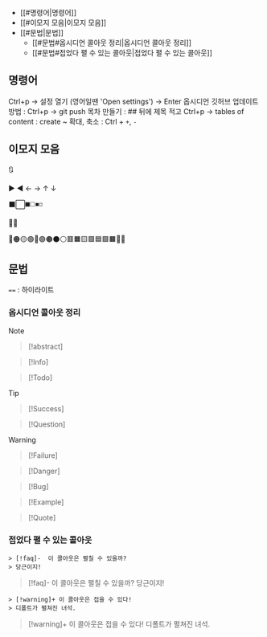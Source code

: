 - [[#명령어|명령어]]
- [[#이모지 모음|이모지 모음]]
- [[#문법|문법]]
	- [[#문법#옵시디언 콜아웃 정리|옵시디언 콜아웃 정리]]
	- [[#문법#접었다 펼 수 있는 콜아웃|접었다 펼 수 있는 콜아웃]]


## 명령어

Ctrl+p → 설정 열기 (영어일땐 'Open settings') → Enter
옵시디언 깃허브 업데이트 방법 : Ctrl+p → git push
목차 만들기 : ## 뒤에 제목 적고 Ctrl+p → tables of content : create ~
확대, 축소 : Ctrl + `+`, `-`

## 이모지 모음

🔃

▶ ◀ ← → ↑ ↓

⬛⬜◼️◻️◾◽

🔷🔵

🔴🟠🟡🟢🔵🟣🟤⚫⚪🟥🟧🟨🟩🟦🟪🟫🔶🔷


## 문법

`==` : 하이라이트

### 옵시디언 콜아웃 정리

>[!note]

>[!abstract]

>[!Info]

>[!Todo]

>[!Tip]

>[!Success]

>[!Question]

>[!Warning]

>[!Failure]

>[!Danger]

>[!Bug]

>[!Example]

>[!Quote]

### 접었다 펼 수 있는 콜아웃

```
> [!faq]-  이 콜아웃은 펼칠 수 있을까?
> 당근이지!
```

> [!faq]-  이 콜아웃은 펼칠 수 있을까?
> 당근이지!

```
> [!warning]+ 이 콜아웃은 접을 수 있다!
> 디폴트가 펼쳐진 녀석.
```

> [!warning]+ 이 콜아웃은 접을 수 있다!
> 디폴트가 펼쳐진 녀석.

